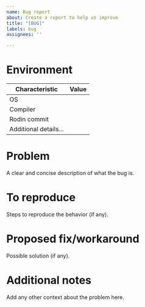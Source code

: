 ```yaml
---
name: Bug report
about: Create a report to help us improve
title: "[BUG]"
labels: bug
assignees: ''

---
```


# Environment
|  Characteristic          |      Value          |
|---------------------|---------------|
|    OS                           |                         |
| Compiler                    |                         |
| Rodin commit            |                         |
| Additional details...   |                         |

# Problem
A clear and concise description of what the bug is.

# To reproduce
Steps to reproduce the behavior (if any).

# Proposed fix/workaround
Possible solution (if any).

# Additional notes
Add any other context about the problem here.
